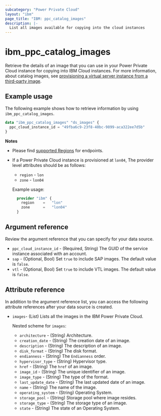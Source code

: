 ```yaml
---
subcategory: "Power Private Cloud"
layout: "ibm"
page_title: "IBM: ppc_catalog_images"
description: |-
  List all images available for copying into the cloud instances
---
```


# ibm_ppc_catalog_images
Retrieve the details of an image that you can use in your Power Private Cloud instance for copying into IBM Cloud instances. For more information, about catalog images, see [provisioning a virtual server instance from a third-party image](https://cloud.ibm.com/docs/virtual-servers?topic=virtual-servers-ordering-3P).

## Example usage
The following example shows how to retrieve information by using `ibm_ppc_catalog_images`.

```terraform
data "ibm_ppc_catalog_images" "ds_images" {
  ppc_cloud_instance_id = "49fba6c9-23f8-40bc-9899-aca322ee7d5b"
}
```

**Notes**
* Please find [supported Regions](https://cloud.ibm.com/apidocs/power-cloud#endpoint) for endpoints.
* If a Power Private Cloud instance is provisioned at `lon04`, The provider level attributes should be as follows:
  * `region` - `lon`
  * `zone` - `lon04`
  
  Example usage:
  
  ```terraform
    provider "ibm" {
      region    =   "lon"
      zone      =   "lon04"
    }
  ```
  
## Argument reference
Review the argument reference that you can specify for your data source. 

- `ppc_cloud_instance_id` - (Required, String) The GUID of the service instance associated with an account.
- `sap` - (Optional, Bool) Set `true` to include SAP images. The default value is `false`.
- `vtl` - (Optional, Bool) Set `true` to include VTL images. The default value is `false`.

## Attribute reference
In addition to the argument reference list, you can access the following attribute references after your data source is created.

- `images`- (List) Lists all the images in the IBM Power Private Cloud.

  Nested scheme for `images`:
	- `architecture` - (String) Architecture.
	- `creation_date` - (String) The creation date of an image.
	- `description` - (String) The description of an image.
	- `disk_format` - (String) The disk format.
	- `endianness` - (String) The `Endianness` order.
	- `hypervisor_type` - (String) Hypervisor type.
	- `href` - (String) The `href` of an image.
	- `image_id` - (String) The unique identifier of an image.
	- `image_type` - (String) The type of the format.
	- `last_update_date` - (String) The last updated date of an image.
	- `name` - (String) The name of the image.
	- `operating_system` - (String)  Operating System.
	- `storage_pool` - (String) Storage pool where image resides.
	- `storage_type` - (String) The storage type of an image.
	- `state` - (String) The state of an Operating System.
